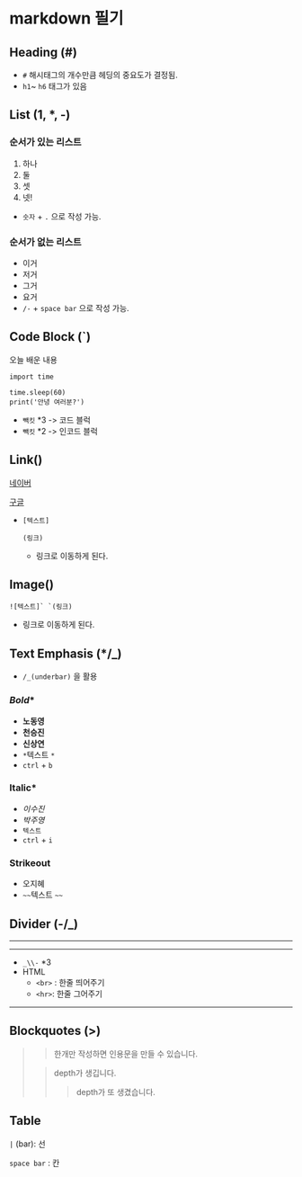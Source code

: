 # **markdown 필기**

## **Heading (#)**

- `#` 해시태그의 개수만큼 헤딩의 중요도가 결정됨.
- `h1`~ `h6` 태그가 있음

## **List (1, \*, -)**

### **순서가 있는 리스트**

1. 하나
2. 둘
3. 셋
4. 넷!

- `숫자` + `.` 으로 작성 가능.

### **순서가 없는 리스트**

- 이거
- 저거
- 그거
- 요거
- `/-` + `space bar` 으로 작성 가능.

## **Code Block (`)**

오늘 배운 내용

```
import time

time.sleep(60)
print('안녕 여러분?')
```

- `빽킷` *3 -> 코드 블럭
- `빽킷` *2 -> 인코드 블럭

## **Link()**

[네이버](https://www.naver.com/)

[구글](https://www.google.com/)

- ```
  [텍스트]
  ```

  ```
  (링크)
  ```

  - 링크로 이동하게 된다.

## **Image()**

```
![텍스트]` `(링크)
```

- 링크로 이동하게 된다.

## **Text Emphasis (\*/_)**

- `/_(underbar)` 을 활용

### ***Bold****

- **노동영**
- **천승진**
- **신상연**
- `*`텍스트 `*`
- `ctrl` + `b`

### **Italic***

- *이수진*
- *박주영*
- `텍스트 `
- `ctrl` + `i`

### **Strikeout**

- 오지혜
- `~~`텍스트 `~~`

## **Divider (-/_)**

------

------

- `_\\-` *3
- HTML
  - `<br>` : 한줄 띄어주기
  - `<hr>`: 한줄 그어주기

------

## **Blockquotes (>)**

> > 한개만 작성하면 인용문을 만들 수 있습니다.
>
> > depth가 생깁니다.
> >
> > > depth가 또 생겼습니다.

## **Table**

`|` (bar): 선

`space bar` : 칸